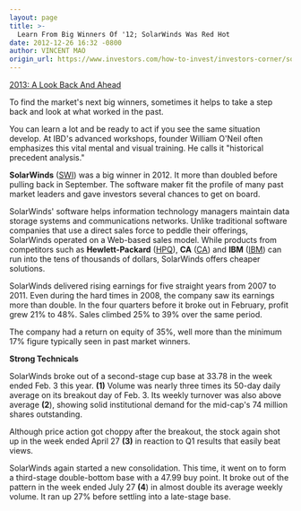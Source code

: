 ```yaml
---
layout: page
title: >-
  Learn From Big Winners Of '12; SolarWinds Was Red Hot
date: 2012-12-26 16:32 -0800
author: VINCENT MAO
origin_url: https://www.investors.com/how-to-invest/investors-corner/solarwinds-strong-fundamentals-technicals-hot-stock-winners/
---
```


[2013: A Look Back And Ahead](http://news.investors.com/special-report/638663-2013-a-look-back-and-ahead.aspx)

To find the market's next big winners, sometimes it helps to take a step back and look at what worked in the past.

You can learn a lot and be ready to act if you see the same situation develop. At IBD's advanced workshops, founder William O'Neil often emphasizes this vital mental and visual training. He calls it "historical precedent analysis."

**SolarWinds** ([SWI](https://research.investors.com/quote.aspx?symbol=SWI)) was a big winner in 2012. It more than doubled before pulling back in September. The software maker fit the profile of many past market leaders and gave investors several chances to get on board.

SolarWinds' software helps information technology managers maintain data storage systems and communications networks. Unlike traditional software companies that use a direct sales force to peddle their offerings, SolarWinds operated on a Web-based sales model. While products from competitors such as **Hewlett-Packard** ([HPQ](https://research.investors.com/quote.aspx?symbol=HPQ)), **CA** ([CA](https://research.investors.com/quote.aspx?symbol=CA)) and **IBM** ([IBM](https://research.investors.com/quote.aspx?symbol=IBM)) can run into the tens of thousands of dollars, SolarWinds offers cheaper solutions.

SolarWinds delivered rising earnings for five straight years from 2007 to 2011. Even during the hard times in 2008, the company saw its earnings more than double. In the four quarters before it broke out in February, profit grew 21% to 48%. Sales climbed 25% to 39% over the same period.

The company had a return on equity of 35%, well more than the minimum 17% figure typically seen in past market winners.

**Strong Technicals**

SolarWinds broke out of a second-stage cup base at 33.78 in the week ended Feb. 3 this year. **(1)** Volume was nearly three times its 50-day daily average on its breakout day of Feb. 3. Its weekly turnover was also above average **(2**), showing solid institutional demand for the mid-cap's 74 million shares outstanding.

Although price action got choppy after the breakout, the stock again shot up in the week ended April 27 **(3)** in reaction to Q1 results that easily beat views.

SolarWinds again started a new consolidation. This time, it went on to form a third-stage double-bottom base with a 47.99 buy point. It broke out of the pattern in the week ended July 27 **(4**) in almost double its average weekly volume. It ran up 27% before settling into a late-stage base.
